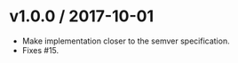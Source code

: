 
v1.0.0 / 2017-10-01
===================

* Make implementation closer to the semver specification.
* Fixes #15.

